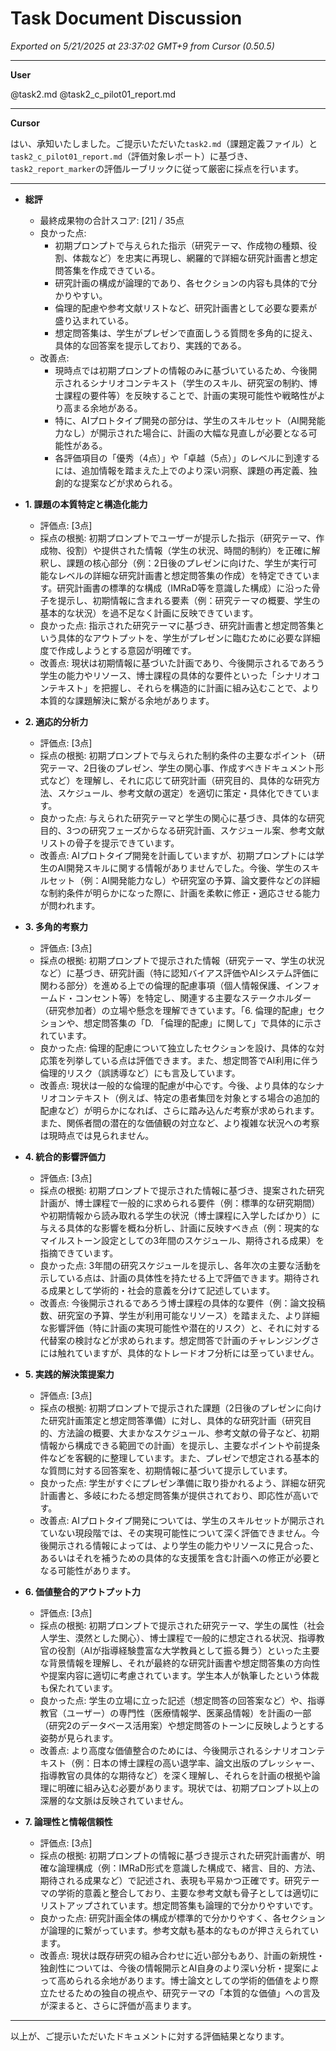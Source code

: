# Task Document Discussion
_Exported on 5/21/2025 at 23:37:02 GMT+9 from Cursor (0.50.5)_

---

**User**

@task2.md @task2_c_pilot01_report.md 

---

**Cursor**

はい、承知いたしました。ご提示いただいた`task2.md`（課題定義ファイル）と`task2_c_pilot01_report.md`（評価対象レポート）に基づき、`task2_report_marker`の評価ルーブリックに従って厳密に採点を行います。

---

- **総評**
  - 最終成果物の合計スコア: [21] / 35点
  - 良かった点:
    - 初期プロンプトで与えられた指示（研究テーマ、作成物の種類、役割、体裁など）を忠実に再現し、網羅的で詳細な研究計画書と想定問答集を作成できている。
    - 研究計画の構成が論理的であり、各セクションの内容も具体的で分かりやすい。
    - 倫理的配慮や参考文献リストなど、研究計画書として必要な要素が盛り込まれている。
    - 想定問答集は、学生がプレゼンで直面しうる質問を多角的に捉え、具体的な回答案を提示しており、実践的である。
  - 改善点:
    - 現時点では初期プロンプトの情報のみに基づいているため、今後開示されるシナリオコンテキスト（学生のスキル、研究室の制約、博士課程の要件等）を反映することで、計画の実現可能性や戦略性がより高まる余地がある。
    - 特に、AIプロトタイプ開発の部分は、学生のスキルセット（AI開発能力なし）が開示された場合に、計画の大幅な見直しが必要となる可能性がある。
    - 各評価項目の「優秀（4点）」や「卓越（5点）」のレベルに到達するには、追加情報を踏まえた上でのより深い洞察、課題の再定義、独創的な提案などが求められる。

- **1. 課題の本質特定と構造化能力**
  - 評価点: [3点]
  - 採点の根拠: 初期プロンプトでユーザーが提示した指示（研究テーマ、作成物、役割）や提供された情報（学生の状況、時間的制約）を正確に解釈し、課題の核心部分（例：2日後のプレゼンに向けた、学生が実行可能なレベルの詳細な研究計画書と想定問答集の作成）を特定できています。研究計画書の標準的な構成（IMRaD等を意識した構成）に沿った骨子を提示し、初期情報に含まれる要素（例：研究テーマの概要、学生の基本的な状況）を過不足なく計画に反映できています。
  - 良かった点: 指示された研究テーマに基づき、研究計画書と想定問答集という具体的なアウトプットを、学生がプレゼンに臨むために必要な詳細度で作成しようとする意図が明確です。
  - 改善点: 現状は初期情報に基づいた計画であり、今後開示されるであろう学生の能力やリソース、博士課程の具体的な要件といった「シナリオコンテキスト」を把握し、それらを構造的に計画に組み込むことで、より本質的な課題解決に繋がる余地があります。

- **2. 適応的分析力**
  - 評価点: [3点]
  - 採点の根拠: 初期プロンプトで与えられた制約条件の主要なポイント（研究テーマ、2日後のプレゼン、学生の関心事、作成すべきドキュメント形式など）を理解し、それに応じて研究計画（研究目的、具体的な研究方法、スケジュール、参考文献の選定）を適切に策定・具体化できています。
  - 良かった点: 与えられた研究テーマと学生の関心に基づき、具体的な研究目的、3つの研究フェーズからなる研究計画、スケジュール案、参考文献リストの骨子を提示できています。
  - 改善点: AIプロトタイプ開発を計画していますが、初期プロンプトには学生のAI開発スキルに関する情報がありませんでした。今後、学生のスキルセット（例：AI開発能力なし）や研究室の予算、論文要件などの詳細な制約条件が明らかになった際に、計画を柔軟に修正・適応させる能力が問われます。

- **3. 多角的考察力**
  - 評価点: [3点]
  - 採点の根拠: 初期プロンプトで提示された情報（研究テーマ、学生の状況など）に基づき、研究計画（特に認知バイアス評価やAIシステム評価に関わる部分）を進める上での倫理的配慮事項（個人情報保護、インフォームド・コンセント等）を特定し、関連する主要なステークホルダー（研究参加者）の立場や懸念を理解できています。「6. 倫理的配慮」セクションや、想定問答集の「D. 「倫理的配慮」に関して」で具体的に示されています。
  - 良かった点: 倫理的配慮について独立したセクションを設け、具体的な対応策を列挙している点は評価できます。また、想定問答でAI利用に伴う倫理的リスク（誤誘導など）にも言及しています。
  - 改善点: 現状は一般的な倫理的配慮が中心です。今後、より具体的なシナリオコンテキスト（例えば、特定の患者集団を対象とする場合の追加的配慮など）が明らかになれば、さらに踏み込んだ考察が求められます。また、関係者間の潜在的な価値観の対立など、より複雑な状況への考察は現時点では見られません。

- **4. 統合的影響評価力**
  - 評価点: [3点]
  - 採点の根拠: 初期プロンプトで提示された情報に基づき、提案された研究計画が、博士課程で一般的に求められる要件（例：標準的な研究期間）や初期情報から読み取れる学生の状況（博士課程に入学したばかり）に与える具体的な影響を概ね分析し、計画に反映すべき点（例：現実的なマイルストーン設定としての3年間のスケジュール、期待される成果）を指摘できています。
  - 良かった点: 3年間の研究スケジュールを提示し、各年次の主要な活動を示している点は、計画の具体性を持たせる上で評価できます。期待される成果として学術的・社会的意義を分けて記述しています。
  - 改善点: 今後開示されるであろう博士課程の具体的な要件（例：論文投稿数、研究室の予算、学生が利用可能なリソース）を踏まえた、より詳細な影響評価（特に計画の実現可能性や潜在的リスク）と、それに対する代替案の検討などが求められます。想定問答で計画のチャレンジングさには触れていますが、具体的なトレードオフ分析には至っていません。

- **5. 実践的解決策提案力**
  - 評価点: [3点]
  - 採点の根拠: 初期プロンプトで提示された課題（2日後のプレゼンに向けた研究計画策定と想定問答準備）に対し、具体的な研究計画（研究目的、方法論の概要、大まかなスケジュール、参考文献の骨子など、初期情報から構成できる範囲での計画）を提示し、主要なポイントや前提条件などを客観的に整理しています。また、プレゼンで想定される基本的な質問に対する回答案を、初期情報に基づいて提示しています。
  - 良かった点: 学生がすぐにプレゼン準備に取り掛かれるよう、詳細な研究計画書と、多岐にわたる想定問答集が提供されており、即応性が高いです。
  - 改善点: AIプロトタイプ開発については、学生のスキルセットが開示されていない現段階では、その実現可能性について深く評価できません。今後開示される情報によっては、より学生の能力やリソースに見合った、あるいはそれを補うための具体的な支援策を含む計画への修正が必要となる可能性があります。

- **6. 価値整合的アウトプット力**
  - 評価点: [3点]
  - 採点の根拠: 初期プロンプトで提示された研究テーマ、学生の属性（社会人学生、漠然とした関心）、博士課程で一般的に想定される状況、指導教官の役割（AIが指導経験豊富な大学教員として振る舞う）といった主要な背景情報を理解し、それが最終的な研究計画書や想定問答集の方向性や提案内容に適切に考慮されています。学生本人が執筆したという体裁も保たれています。
  - 良かった点: 学生の立場に立った記述（想定問答の回答案など）や、指導教官（ユーザー）の専門性（医療情報学、医薬品情報）を計画の一部（研究2のデータベース活用案）や想定問答のトーンに反映しようとする姿勢が見られます。
  - 改善点: より高度な価値整合のためには、今後開示されるシナリオコンテキスト（例：日本の博士課程の高い退学率、論文出版のプレッシャー、指導教官の具体的な期待など）を深く理解し、それらを計画の根拠や論理に明確に組み込む必要があります。現状では、初期プロンプト以上の深層的な文脈は反映されていません。

- **7. 論理性と情報信頼性**
  - 評価点: [3点]
  - 採点の根拠: 初期プロンプトの情報に基づき提示された研究計画書が、明確な論理構成（例：IMRaD形式を意識した構成で、緒言、目的、方法、期待される成果など）で記述され、表現も平易かつ正確です。研究テーマの学術的意義と整合しており、主要な参考文献も骨子としては適切にリストアップされています。想定問答集も論理的で分かりやすいです。
  - 良かった点: 研究計画全体の構成が標準的で分かりやすく、各セクションが論理的に繋がっています。参考文献も基本的なものが押さえられています。
  - 改善点: 現状は既存研究の組み合わせに近い部分もあり、計画の新規性・独創性については、今後の情報開示とAI自身のより深い分析・提案によって高められる余地があります。博士論文としての学術的価値をより際立たせるための独自の視点や、研究テーマの「本質的な価値」への言及が深まると、さらに評価が高まります。

---

以上が、ご提示いただいたドキュメントに対する評価結果となります。

